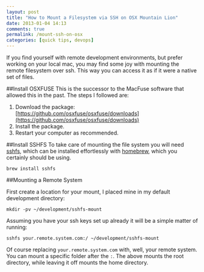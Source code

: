 ```yaml
---
layout: post
title: "How to Mount a Filesystem via SSH on OSX Mountain Lion"
date: 2013-01-04 14:13
comments: true
permalink: /mount-ssh-on-osx
categories: [quick tips, devops]
---
```


If you find yourself with remote development environments, but prefer working on your local mac, you may find some joy with mounting the remote filesystem over ssh. This way you can access it as if it were a native set of files.

##Install OSXFUSE
This is the successor to the MacFuse software that allowed this in the past. The steps I followed are:

1. Download the package: [https://github.com/osxfuse/osxfuse/downloads](https://github.com/osxfuse/osxfuse/downloads)
2. Install the package.
3. Restart your computer as recommended.

##Install SSHFS
To take care of mounting the file system you will need [sshfs](http://fuse.sourceforge.net/sshfs.html), which can be installed effortlessly with [homebrew](http://mxcl.github.com/homebrew/), which you certainly should be using.

    brew install sshfs

##Mounting a Remote System

First create a location for your mount, I placed mine in my default development directory:

    mkdir -pv ~/development/sshfs-mount

Assuming you have your ssh keys set up already it will be a simple matter of running:

    sshfs your.remote.system.com:/ ~/development/sshfs-mount

Of course replacing `your.remote.system.com` with, well, your remote system. You can mount a specific folder after the `:`. The above mounts the root directory, while leaving it off mounts the home directory.


